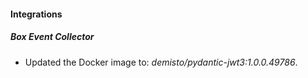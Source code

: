 #### Integrations
##### Box Event Collector
- Updated the Docker image to: *demisto/pydantic-jwt3:1.0.0.49786*.
